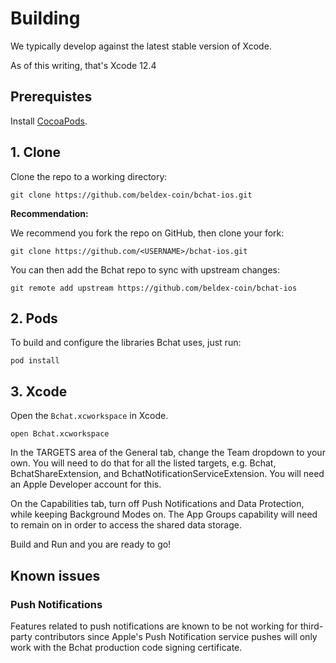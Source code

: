 # Building

We typically develop against the latest stable version of Xcode.

As of this writing, that's Xcode 12.4

## Prerequistes

Install [CocoaPods](https://guides.cocoapods.org/using/getting-started.html).

## 1. Clone

Clone the repo to a working directory:

```
git clone https://github.com/beldex-coin/bchat-ios.git
```

**Recommendation:**

We recommend you fork the repo on GitHub, then clone your fork:

```
git clone https://github.com/<USERNAME>/bchat-ios.git
```

You can then add the Bchat repo to sync with upstream changes:

```
git remote add upstream https://github.com/beldex-coin/bchat-ios
```

## 2. Pods

To build and configure the libraries Bchat uses, just run:

```
pod install
```

## 3. Xcode

Open the `Bchat.xcworkspace` in Xcode.

```
open Bchat.xcworkspace
```

In the TARGETS area of the General tab, change the Team dropdown to
your own. You will need to do that for all the listed targets, e.g.
Bchat, BchatShareExtension, and BchatNotificationServiceExtension. You
will need an Apple Developer account for this.

On the Capabilities tab, turn off Push Notifications and Data Protection,
while keeping Background Modes on. The App Groups capability will need to
remain on in order to access the shared data storage.

Build and Run and you are ready to go!

## Known issues

### Push Notifications
Features related to push notifications are known to be not working for
third-party contributors since Apple's Push Notification service pushes
will only work with the Bchat production code signing
certificate.
